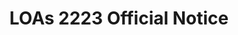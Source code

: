 ---
title: LOAs 2223 Official Notice
redirect_to: https://drive.google.com/drive/folders/1UVuvBZWpOHCgo7tpYr9Is8By8xFUtzaO?usp=share_link
redirect_from: 
  - /CODELOAs2223Notice
  - /codeloas2223notice
---